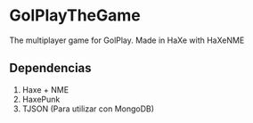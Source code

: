 GolPlayTheGame
==============

The multiplayer game for GolPlay. Made in HaXe with HaXeNME


Dependencias
------------

1) Haxe + NME
2) HaxePunk
3) TJSON (Para utilizar con MongoDB)
